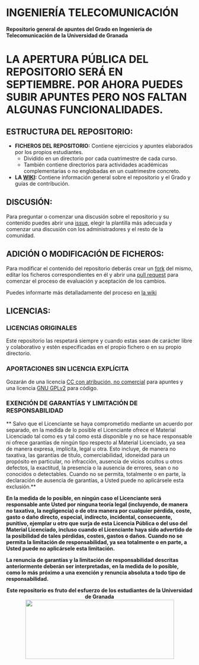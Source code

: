 # INGENIERÍA TELECOMUNICACIÓN

**Repositorio general de apuntes del Grado en Ingeniería de Telecomunicación de la Universidad de Granada**

# LA APERTURA PÚBLICA DEL REPOSITORIO SERÁ EN SEPTIEMBRE. POR AHORA PUEDES SUBIR APUNTES PERO NOS FALTAN ALGUNAS FUNCIONALIDADES.

## ESTRUCTURA DEL REPOSITORIO:

- **FICHEROS DEL REPOSITORIO:** Contiene ejercicios y apuntes elaborados por los propios estudiantes.
  - Dividido en un directorio por cada cuatrimestre de cada curso.
  - También contiene directorios para actividades académicas complementarias o no englobadas en un cuatrimestre concreto.
- **LA [WIKI](https://github.com/DEIIT/Ingenieria-Telecomunicacion/wiki):** Contiene información general sobre el repositorio y el Grado y guías de contribución.

## DISCUSIÓN:

Para preguntar o comenzar una discusión sobre el repositorio y su contenido puedes abrir una [issue](https://github.com/DEIIT/Ingenieria-Telecomunicacion/issues), elegir la plantilla más adecuada y comenzar una discusión con los administradores y el resto de la comunidad.

## ADICIÓN O MODIFICACIÓN DE FICHEROS:

Para modificar el contenido del repositorio deberás crear un [fork](https://help.github.com/en/articles/fork-a-repo) del mismo, editar los ficheros correspondientes en él y abrir una [pull request](https://help.github.com/en/articles/about-pull-requests) para comenzar el proceso de evaluación y aceptación de los cambios.

Puedes informarte más detalladamente del proceso en [la wiki](https://github.com/DEIIT/Ingenieria-Telecomunicacion/wiki/C%C3%B3mo-contribuir)

## LICENCIAS:

### LICENCIAS ORIGINALES

Este repositorio las respetará siempre y cuando estas sean de carácter libre y colaborativo y estén especificadas en el propio fichero o en su propio directorio.

### APORTACIONES SIN LICENCIA EXPLÍCITA

Gozarán de una licencia [CC con atribución, no comercial](https://github.com/DEIIT/Ingenieria-Telecomunicacion/blob/master/LICENSE.CC) para apuntes y una licencia [GNU GPLv2](https://github.com/DEIIT/Ingenieria-Telecomunicacion/blob/master/LICENSE.GPL2) para código.

### EXENCIÓN DE GARANTÍAS Y LIMITACIÓN DE RESPONSABILIDAD

** Salvo que el Licenciante se haya comprometido mediante un acuerdo por separado, en la medida de lo posible el Licenciante ofrece el Material Licenciado tal como es y tal como está disponible y no se hace responsable ni ofrece garantías de ningún tipo respecto al Material Licenciado, ya sea de manera expresa, implícita, legal u otra. Esto incluye, de manera no taxativa, las garantías de título, comerciabilidad, idoneidad para un propósito en particular, no infracción, ausencia de vicios ocultos u otros defectos, la exactitud, la presencia o la ausencia de errores, sean o no conocidos o detectables. Cuando no se permita, totalmente o en parte, la declaración de ausencia de garantías, a Usted puede no aplicársele esta exclusión.**

**En la medida de lo posible, en ningún caso el Licenciante será responsable ante Usted por ninguna teoría legal (incluyendo, de manera no taxativa, la negligencia) o de otra manera por cualquier pérdida, coste, gasto o daño directo, especial, indirecto, incidental, consecuente, punitivo, ejemplar u otro que surja de esta Licencia Pública o del uso del Material Licenciado, incluso cuando el Licenciante haya sido advertido de la posibilidad de tales pérdidas, costes, gastos o daños. Cuando no se permita la limitación de responsabilidad, ya sea totalmente o en parte, a Usted puede no aplicársele esta limitación.**

**La renuncia de garantías y la limitación de responsabilidad descritas anteriormente deberán ser interpretadas, en la medida de lo posible, como lo más próximo a una exención y renuncia absoluta a todo tipo de responsabilidad.**

<p align="center">
   <b>Este repositorio es fruto del esfuerzo de los estudiantes de la Universidad de Granada</b></br>
   <a href="http://deiit.ugr.es/"><img width="401" height="160" src="https://deiit.ugr.es/img/logo-DEIIT.png"> </a>
</p>
